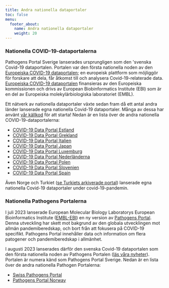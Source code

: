```yaml
---
title: Andra nationella dataportaler
toc: false
menu:
  footer_about:
    name: Andra nationella dataportaler
    weight: 20
---
```


### Nationella COVID-19-dataportalerna

Pathogens Portal Sverige lanserades ursprungligen som den 'svenska Covid-19 dataportalen. Portalen var den första nationella noden av den [Europeiska COVID-19 dataportalen](https://covid19dataportal.org/); en europeisk plattform som möjliggör för forskare att dela, får åtkomst till och analysera Covid-19-relaterade data. [Europeiska COVID-19 dataportalen](https://covid19dataportal.org/) finansieras av den Europeiska kommissionen och drivs av European Biobinformatics Institute (EBI) som är en del av Europeiska molekylärbiologiska laboratoriet (EMBL).

Ett nätverk av nationella dataportaler växte sedan fram då ett antal andra länder lanserade egna nationella Covid-19 dataportaler. Många av dessa har använt [vår källkod](https://github.com/ScilifelabDataCentre/pathogens-portal) för att starta! Nedan är en lista över de andra nationella COVID-19-dataportalerna:

- [COVID-19 Data Portal Estland](https://covid19dataportal.ee)
- [COVID-19 Data Portal Grekland](https://www.covid19dataportal.gr)
- [COVID-19 Data Portal Italien](https://www.covid19dataportal.it)
- [COVID-19 Data Portal Japan](https://covid19dataportal.jp)
- [COVID-19 Data Portal Luxemburg](https://covid19dataportal.lu)
- [COVID-19 Data Portal Nederländerna](https://www.covid19dataportal.nl)
- [COVID-19 Data Portal Polen](https://covid19dataportal.pl)
- [COVID-19 Data Portal Slovenien](https://covid19dataportal.si)
- [COVID-19 Data Portal Spain](https://www.covid19dataportal.es)

Även Norge och Turkiet ([se Turkiets arkiverade portal](https://www.loc.gov/item/lcwaN0030712/)) lanserade egna nationella Covid-19 dataportaler under covid-19-pandemin.

### Nationella Pathogens Portalerna

I juli 2023 lanserade European Molecular Biology Laboratorys European Bioinformatics Institute ([EMBL-EBI](https://www.ebi.ac.uk/)) en ny version av [Pathogens Portal](https://www.pathogensportal.org/). Denna utveckling har skett mot bakgrund av den globala utvecklingen mot allmän pandemiberedskap, och bort från att fokusera på COVID-19 specifikt. Pathogens Portal innehåller data och information om flera patogener och pandemiberedskap i allmänhet.

I augusti 2023 lanserades därför den svenska Covid-19 dataportalen som den första nationella noden av Pathogens Portalen ([läs våra nyheter](https://www.pathogens.se/updates/pathogens_portal/)). Portalen är numera känd som Pathogens Portal Sverige. Nedan är en lista över de andra nationella Pathogen Portalerna:

- [Swiss Pathogens Portal](https://pathogensportal.ch/)
- [Pathogens Portal Norway](https://pathogens.no/)
